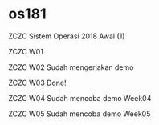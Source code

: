 # os181
ZCZC Sistem Operasi 2018 Awal (1)

ZCZC W01

ZCZC W02 Sudah mengerjakan demo

ZCZC W03 Done! 

ZCZC W04 Sudah mencoba demo Week04

ZCZC W05 Sudah mencoba demo Week05
